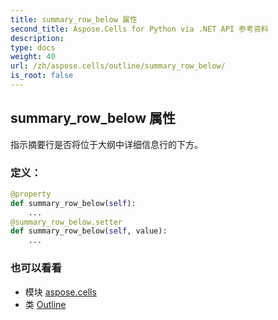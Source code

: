 ```yaml
---
title: summary_row_below 属性
second_title: Aspose.Cells for Python via .NET API 参考资料
description:
type: docs
weight: 40
url: /zh/aspose.cells/outline/summary_row_below/
is_root: false
---
```

## summary_row_below 属性

指示摘要行是否将位于大纲中详细信息行的下方。
### 定义：
```python
@property
def summary_row_below(self):
    ...
@summary_row_below.setter
def summary_row_below(self, value):
    ...
```

### 也可以看看
* 模块 [aspose.cells](../../)
* 类 [Outline](/cells/python-net/zh/aspose.cells/outline)
